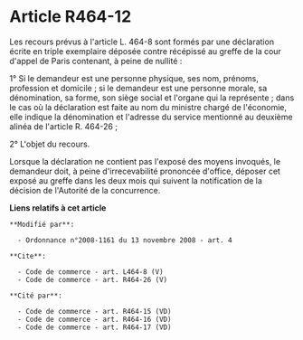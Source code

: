 # Article R464-12

Les recours prévus à l'article L. 464-8 sont formés par une déclaration écrite en triple exemplaire déposée contre récépissé
au greffe de la cour d'appel de Paris contenant, à peine de nullité : 

1° Si le demandeur est une personne physique, ses nom, prénoms, profession et domicile ; si le demandeur est une personne
morale, sa dénomination, sa forme, son siège social et l'organe qui la représente ; dans le cas où la déclaration est faite
au nom du ministre chargé de l'économie, elle indique la dénomination et l'adresse du service mentionné au deuxième alinéa de
l'article R. 464-26 ; 

2° L'objet du recours. 

Lorsque la déclaration ne contient pas l'exposé des moyens invoqués, le demandeur doit, à peine d'irrecevabilité prononcée
d'office, déposer cet exposé au greffe dans les deux mois qui suivent la notification de la décision de l'Autorité de la
concurrence.

**Liens relatifs à cet article**

	**Modifié par**:

	  - Ordonnance n°2008-1161 du 13 novembre 2008 - art. 4

	**Cite**:

	  - Code de commerce - art. L464-8 (V)
	  - Code de commerce - art. R464-26 (V)

	**Cité par**:

	  - Code de commerce - art. R464-15 (VD)
	  - Code de commerce - art. R464-16 (VD)
	  - Code de commerce - art. R464-17 (VD)
